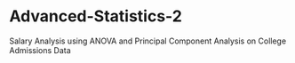 # Advanced-Statistics-2
Salary Analysis using ANOVA and Principal Component Analysis on College Admissions Data
